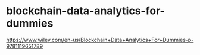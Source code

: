 # blockchain-data-analytics-for-dummies
https://www.wiley.com/en-us/Blockchain+Data+Analytics+For+Dummies-p-9781119651789
